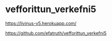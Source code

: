 # vefforittun_verkefni5
https://livinus-v5.herokuapp.com/

https://github.com/efatruth/vefforittun_verkefni5
